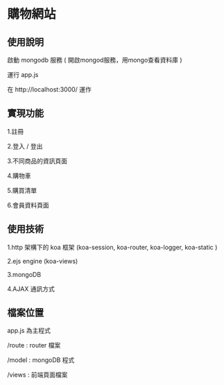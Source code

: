 # 購物網站

## 使用說明
啟動 mongodb 服務 ( 開啟mongod服務，用mongo查看資料庫 )

運行 app.js 

在 http://localhost:3000/ 運作

## 實現功能
1.註冊

2.登入 / 登出

3.不同商品的資訊頁面

4.購物車

5.購買清單

6.會員資料頁面 

## 使用技術
1.http 架構下的 koa 框架 (koa-session, koa-router, koa-logger, koa-static )

2.ejs engine (koa-views)

3.mongoDB

4.AJAX 通訊方式

## 檔案位置
app.js 為主程式

/route : router 檔案

/model : mongoDB 程式

/views : 前端頁面檔案